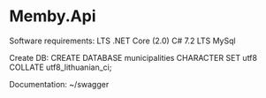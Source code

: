 # Memby.Api
Software requirements: LTS .NET Core (2.0) C# 7.2 LTS MySql

Create DB: CREATE DATABASE municipalities CHARACTER SET utf8 COLLATE utf8_lithuanian_ci;

Documentation: ~/swagger